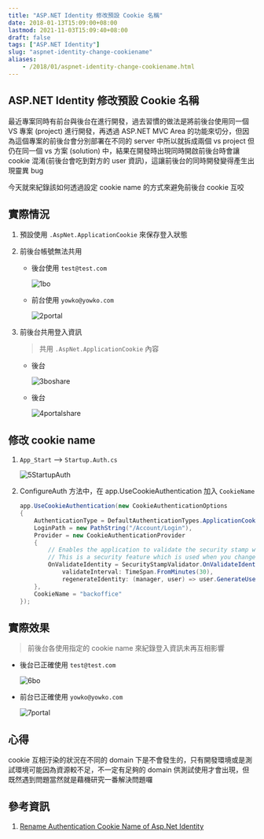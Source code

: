 ```yaml
---
title: "ASP.NET Identity 修改預設 Cookie 名稱"
date: 2018-01-13T15:09:00+08:00
lastmod: 2021-11-03T15:09:40+08:00
draft: false
tags: ["ASP.NET Identity"]
slug: "aspnet-identity-change-cookiename"
aliases:
    - /2018/01/aspnet-identity-change-cookiename.html
---
```

## ASP.NET Identity 修改預設 Cookie 名稱

最近專案同時有前台與後台在進行開發，過去習慣的做法是將前後台使用同一個 VS 專案 (project) 進行開發，再透過 ASP.NET MVC Area 的功能來切分，但因為這個專案的前後台會分別部署在不同的 server 中所以就拆成兩個 vs project 但仍在同一個 vs 方案 (solution) 中，結果在開發時出現同時開啟前後台時會讓 cookie 混淆(前後台會吃到對方的 user 資訊)，這讓前後台的同時開發變得產生出現靈異 bug

今天就來紀錄該如何透過設定 cookie name 的方式來避免前後台 cookie 互咬

## 實際情況

1. 預設使用 `.AspNet.ApplicationCookie` 來保存登入狀態
2. 前後台帳號無法共用
    * 後台使用 `test@test.com`

        ![1bo](https://user-images.githubusercontent.com/3851540/34903692-fe1547ba-f871-11e7-928a-f73d05cb0e1c.png)

    * 前台使用 `yowko@yowko.com`

        ![2portal](https://user-images.githubusercontent.com/3851540/34903693-fe3e420a-f871-11e7-851a-1c24396079b8.png)

3. 前後台共用登入資訊

    > 共用 `.AspNet.ApplicationCookie` 內容

    * 後台

        ![3boshare](https://user-images.githubusercontent.com/3851540/34903694-fe664516-f871-11e7-9026-843a4c2e6c6c.png)

    * 後台

        ![4portalshare](https://user-images.githubusercontent.com/3851540/34903695-fe8e0e34-f871-11e7-88da-cca9d0dab316.png)

## 修改 cookie name

1. `App_Start` --> `Startup.Auth.cs`

    ![5StartupAuth](https://user-images.githubusercontent.com/3851540/34903696-feb44144-f871-11e7-8bb5-40049c8cc824.png)

2. ConfigureAuth 方法中，在  app.UseCookieAuthentication 加入 `CookieName`

    ```cs
    app.UseCookieAuthentication(new CookieAuthenticationOptions
    {
        AuthenticationType = DefaultAuthenticationTypes.ApplicationCookie,
        LoginPath = new PathString("/Account/Login"),
        Provider = new CookieAuthenticationProvider
        {
            // Enables the application to validate the security stamp when the user logs in.
            // This is a security feature which is used when you change a password or add an external login to your account.  
            OnValidateIdentity = SecurityStampValidator.OnValidateIdentity<ApplicationUserManager, ApplicationUser>(
                validateInterval: TimeSpan.FromMinutes(30),
                regenerateIdentity: (manager, user) => user.GenerateUserIdentityAsync(manager))
        },
        CookieName = "backoffice"
    });
    ```

## 實際效果

> 前後台各使用指定的 cookie name 來紀錄登入資訊未再互相影響

* 後台已正確使用 `test@test.com`

    ![6bo](https://user-images.githubusercontent.com/3851540/34903697-fedbb026-f871-11e7-9f63-8b22eba335b6.png)

* 前台已正確使用 `yowko@yowko.com`

    ![7portal](https://user-images.githubusercontent.com/3851540/34903698-ff030e32-f871-11e7-900f-32e7ac92968c.png)

## 心得

cookie 互相汙染的狀況在不同的 domain 下是不會發生的，只有開發環境或是測試環境可能因為資源較不足，不一定有足夠的 domain 供測試使用才會出現，但既然遇到問題當然就是藉機研究一番解決問題囉

## 參考資訊

1. [Rename Authentication Cookie Name of Asp.Net Identity](http://tech.trailmax.info/2014/07/rename-authentication-cookie-name-of-asp-net-identity/)
